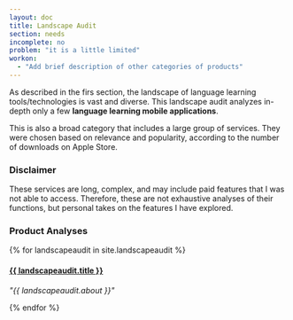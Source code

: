 ```yaml
---
layout: doc
title: Landscape Audit
section: needs
incomplete: no
problem: "it is a little limited"
workon:
  - "Add brief description of other categories of products"
---
```


As described in the firs section, the landscape of language learning tools/technologies is vast and diverse. This landscape audit analyzes in-depth only a few **language learning mobile applications**.

This is also a broad category that includes a large group of services. They were chosen based on relevance and popularity, according to the number of downloads on Apple Store.

### Disclaimer

These services are long, complex, and may include paid features that I was not able to access. Therefore, these are not exhaustive analyses of their functions, but personal takes on the features I have explored.

### Product Analyses

{% for landscapeaudit in site.landscapeaudit %}
   
#### <a href="{{ landscapeaudit.url | prepend: site.baseurl }}">{{ landscapeaudit.title }}</a>
<em>"{{ landscapeaudit.about }}"</em>

{% endfor %}